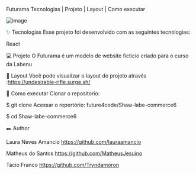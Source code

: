 Futurama 
Tecnologias   |    Projeto   |    Layout   |    Como executar   

![image](https://user-images.githubusercontent.com/98991478/161459149-ddf325ba-ee11-4ace-96da-4ca2e8ae0b11.png)


✨ Tecnologias
Esse projeto foi desenvolvido com as seguintes tecnologias:

React

💻 Projeto
O Futurama é um modelo de website ficticio criado para o curso da Labenu

🔖 Layout
Você pode visualizar o layout do projeto através :https://undesirable-rifle.surge.sh/


🚀 Como executar
Clonar o repositorio:

$ git clone 
Acessar o repertório: future4code/Shaw-labe-commerce6

$ cd Shaw-labe-commerce6

✒️ Author

Laura Neves Amancio https://github.com/lauraamancio


Matheus do Santos https://github.com/MatheusJesuino


Tácio Franco https://github.com/Tryndamoron
